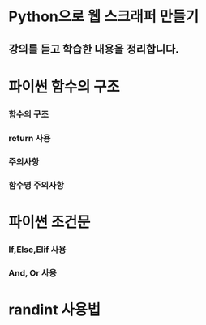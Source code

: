 # Python으로 웹 스크래퍼 만들기

## 강의를 듣고 학습한 내용을 정리합니다.

# 파이썬 함수의 구조

### 함수의 구조

### return 사용

### 주의사항

### 함수명 주의사항

# 파이썬 조건문

### If,Else,Elif 사용

### And, Or 사용

# randint 사용법
